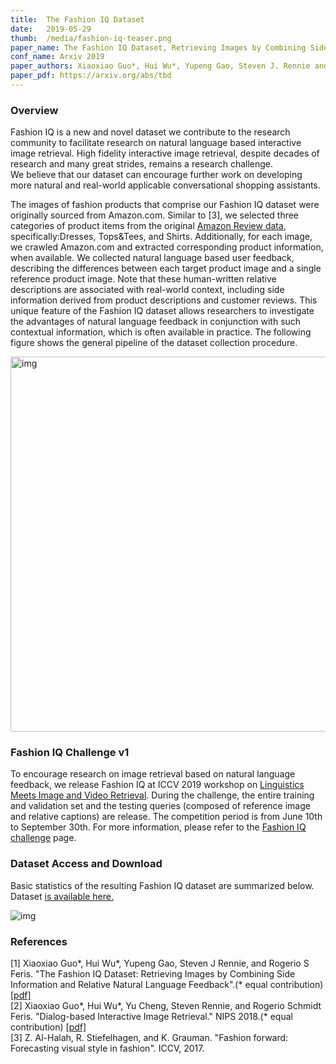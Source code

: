 ```yaml
---
title:  The Fashion IQ Dataset 
date:   2019-05-29
thumb:  /media/fashion-iq-teaser.png
paper_name: The Fashion IQ Dataset, Retrieving Images by Combining Side Information and Relative Natural Language Feedback
conf_name: Arxiv 2019 
paper_authors: Xiaoxiao Guo*, Hui Wu*, Yupeng Gao, Steven J. Rennie and Rogério S. Feris (* equal contribution) 
paper_pdf: https://arxiv.org/abs/tbd
---
```


### Overview

Fashion IQ is a new and novel dataset we contribute to the research community to facilitate research on natural language based interactive image retrieval. High fidelity interactive image retrieval, despite decades of research and many great
strides, remains a research challenge.  
We believe that our dataset can encourage further work on developing more natural and real-world applicable conversational shopping assistants.


<!--more-->

The images of fashion products that comprise our Fashion IQ dataset were originally sourced from Amazon.com. Similar to [3], we selected three categories of product items from the original [Amazon Review data](http://jmcauley.ucsd.edu/data/amazon/), specifically:Dresses, Tops&Tees, and Shirts. Additionally, for each image, we crawled Amazon.com and extracted corresponding product information, when available. We collected natural language based
user feedback, describing the differences between each target
product image and a single reference product image.
Note that these human-written relative descriptions are associated
with real-world context, including side information
derived from product descriptions and customer reviews.
This unique feature of the Fashion IQ dataset allows researchers
to investigate the advantages of natural language
feedback in conjunction with such contextual information,
which is often available in practice. The following figure shows the general 
pipeline of the dataset collection procedure. 

<img alt="img" src="{{site.baseurl}}/media/fashion-iq-collection.png" width="600">

<br/>

### Fashion IQ Challenge v1 
To encourage research on image retrieval based on natural language feedback, we release Fashion IQ at ICCV 2019 workshop on [Linguistics Meets Image and Video Retrieval](https://sites.google.com/view/lingir/challenge). During the challenge, the entire training and validation set and the testing queries (composed of reference image and relative captions) are release. The competition period is from June 10th to September 30th. For more information, please refer to the [Fashion IQ challenge](https://sites.google.com/view/lingir/fashion-iq) page. 

<!-- ### Fashion Datasets -->

### Dataset Access and Download  
Basic statistics of the resulting Fashion IQ dataset are summarized below.
Dataset <a href="https://github.com/XiaoxiaoGuo/fashion-iq">is available here.</a> 

<img alt="img" src="{{site.baseurl}}/media/fashion-iq-statistics.png">
<br/>

<!-- ### Demo Video -->



### References
<p>
  [1] Xiaoxiao Guo*, Hui Wu*, Yupeng Gao, Steven J Rennie, and Rogerio S Feris. 
 "The Fashion IQ Dataset: Retrieving Images by Combining Side Information and Relative Natural Language Feedback".(* equal contribution)  <a href="https://arxiv.org/abs/1905.12794">[pdf]</a>
  <br/>
  [2] Xiaoxiao Guo*, Hui Wu*, Yu Cheng, Steven Rennie, and Rogerio Schmidt Feris. 
  "Dialog-based Interactive Image Retrieval." NIPS 2018.(* equal contribution) <a href="https://papers.nips.cc/paper/7348-dialog-based-interactive-image-retrieval.pdf">[pdf]</a>
  <br/>
  [3] Z. Al-Halah, R. Stiefelhagen, and K. Grauman. "Fashion forward: Forecasting visual style in fashion". ICCV, 2017. 
</p>

